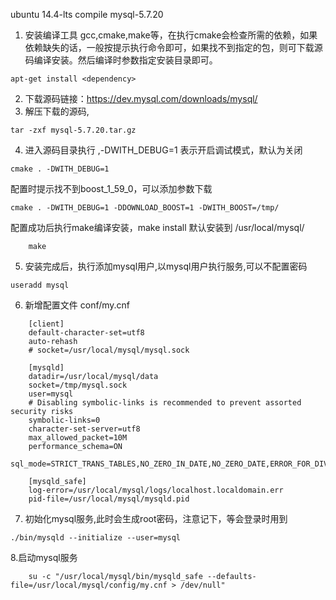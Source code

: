 ubuntu 14.4-lts compile mysql-5.7.20
1. 安装编译工具 gcc,cmake,make等，在执行cmake会检查所需的依赖，如果依赖缺失的话，一般按提示执行命令即可，如果找不到指定的包，则可下载源码编译安装。然后编译时参数指定安装目录即可。
````
apt-get install <dependency> 
````
2. 下载源码链接：<a>https://dev.mysql.com/downloads/mysql/</a>
3. 解压下载的源码, 
````
tar -zxf mysql-5.7.20.tar.gz 
````
4. 进入源码目录执行 ,-DWITH_DEBUG=1 表示开启调试模式，默认为关闭
````	
cmake . -DWITH_DEBUG=1
````
配置时提示找不到boost_1_59_0，可以添加参数下载
````
cmake . -DWITH_DEBUG=1 -DDOWNLOAD_BOOST=1 -DWITH_BOOST=/tmp/
````
配置成功后执行make编译安装，make install 默认安装到 /usr/local/mysql/
````
	make
````
5. 安装完成后，执行添加mysql用户,以mysql用户执行服务,可以不配置密码
````
useradd mysql
````
6. 新增配置文件 conf/my.cnf
```
	[client]
	default-character-set=utf8
	auto-rehash
	# socket=/usr/local/mysql/mysql.sock
	
	[mysqld]
	datadir=/usr/local/mysql/data
	socket=/tmp/mysql.sock
	user=mysql
	# Disabling symbolic-links is recommended to prevent assorted security risks
	symbolic-links=0
	character-set-server=utf8
	max_allowed_packet=10M
	performance_schema=ON
	sql_mode=STRICT_TRANS_TABLES,NO_ZERO_IN_DATE,NO_ZERO_DATE,ERROR_FOR_DIVISION_BY_ZERO,NO_AUTO_CREATE_USER,NO_ENGINE_SUBSTITUTION
	
	[mysqld_safe]
	log-error=/usr/local/mysql/logs/localhost.localdomain.err
	pid-file=/usr/local/mysql/mysqld.pid
```
7. 初始化mysql服务,此时会生成root密码，注意记下，等会登录时用到
````
./bin/mysqld --initialize --user=mysql
````
8.启动mysql服务
````
	su -c "/usr/local/mysql/bin/mysqld_safe --defaults-file=/usr/local/mysql/config/my.cnf > /dev/null"
````